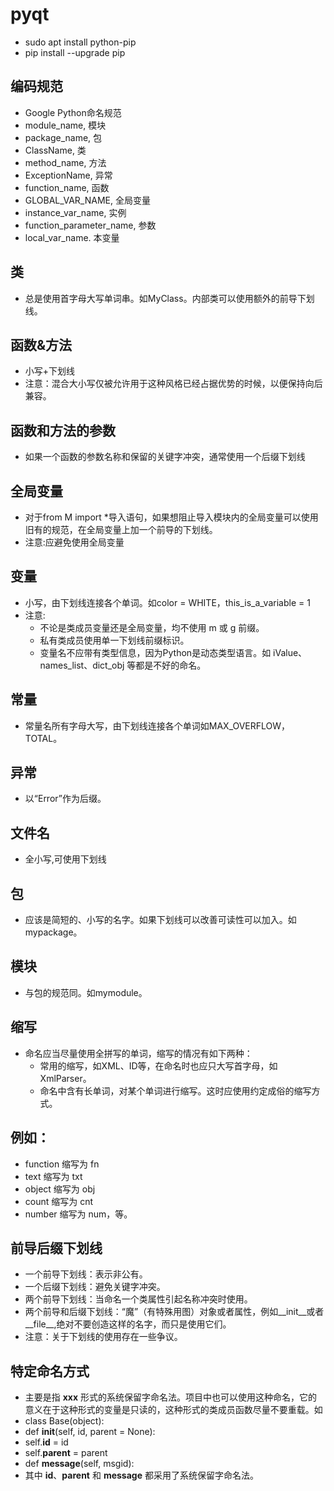 # pyqt

* sudo apt install python-pip
* pip install --upgrade pip

## 编码规范

* Google Python命名规范
* module_name,  模块
* package_name,  包
* ClassName,  类
* method_name,  方法
* ExceptionName,   异常
* function_name,  函数
* GLOBAL_VAR_NAME, 全局变量
* instance_var_name,  实例
* function_parameter_name,   参数
* local_var_name.  本变量

## 类

* 总是使用首字母大写单词串。如MyClass。内部类可以使用额外的前导下划线。

## 函数&方法    

* 小写+下划线
* 注意：混合大小写仅被允许用于这种风格已经占据优势的时候，以便保持向后兼容。

## 函数和方法的参数

* 如果一个函数的参数名称和保留的关键字冲突，通常使用一个后缀下划线

## 全局变量

* 对于from M import *导入语句，如果想阻止导入模块内的全局变量可以使用旧有的规范，在全局变量上加一个前导的下划线。
* 注意:应避免使用全局变量

## 变量

* 小写，由下划线连接各个单词。如color = WHITE，this_is_a_variable = 1
* 注意:
  * 不论是类成员变量还是全局变量，均不使用 m 或 g 前缀。
  * 私有类成员使用单一下划线前缀标识。
  * 变量名不应带有类型信息，因为Python是动态类型语言。如 iValue、names_list、dict_obj 等都是不好的命名。

## 常量

* 常量名所有字母大写，由下划线连接各个单词如MAX_OVERFLOW，TOTAL。

## 异常

* 以“Error”作为后缀。

## 文件名

* 全小写,可使用下划线

## 包

* 应该是简短的、小写的名字。如果下划线可以改善可读性可以加入。如mypackage。

## 模块

* 与包的规范同。如mymodule。

## 缩写

* 命名应当尽量使用全拼写的单词，缩写的情况有如下两种：
  * 常用的缩写，如XML、ID等，在命名时也应只大写首字母，如XmlParser。
  * 命名中含有长单词，对某个单词进行缩写。这时应使用约定成俗的缩写方式。

## 例如：

* function 缩写为 fn
* text 缩写为 txt
* object 缩写为 obj
* count 缩写为 cnt
* number 缩写为 num，等。

## 前导后缀下划线

* 一个前导下划线：表示非公有。
* 一个后缀下划线：避免关键字冲突。
* 两个前导下划线：当命名一个类属性引起名称冲突时使用。
* 两个前导和后缀下划线：“魔”（有特殊用图）对象或者属性，例如__init__或者__file__,绝对不要创造这样的名字，而只是使用它们。
* 注意：关于下划线的使用存在一些争议。

## 特定命名方式

* 主要是指 __xxx__ 形式的系统保留字命名法。项目中也可以使用这种命名，它的意义在于这种形式的变量是只读的，这种形式的类成员函数尽量不要重载。如
* class Base(object):
* def __init__(self, id, parent = None):
* self.__id__ = id
* self.__parent__ = parent
* def __message__(self, msgid):
* 其中 __id__、__parent__ 和 __message__ 都采用了系统保留字命名法。
